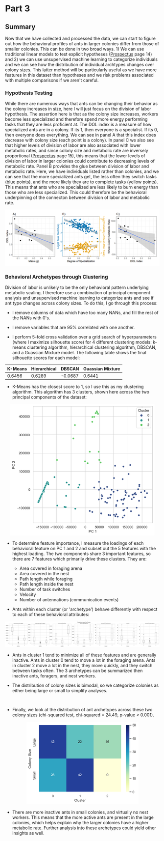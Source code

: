 # Part 3

## Summary

Now that we have collected and processed the data, we can start to figure out how the behavioral profiles of ants in larger colonies differ from those of smaller colonies. This can be done in two broad ways. 1) We can use traditional linear models to test explicit hypotheses ([Prospectus](https://github.com/colinmichaellynch/End-to-End-Ant-Data-Project/blob/main/Supporting%20Documentation/Colin%20Prospectus.docx) page 14) and 2) we can use unsupervised machine learning to categorize individuals and we can see how the distribution of individual archtypes changes over colony sizes. This latter method will be particularly useful as we have more features in this dataset than hypotheses and we risk problems associated with multiple comparisons if we aren't careful. 

### Hypothesis Testing 

While there are numerous ways that ants can be changing their behavior as the colony increases in size, here I will just focus on the division of labor hypothesis. The assertion here is that as the colony size increases, workers become less specialized and therefore spend more energy performing tasks that they are less proficient at. The DOL index is a measure of how specialized ants are in a colony. If its 1, then everyone is a specialist. If its 0, then everyone does everything. We can see in panel A that this index does decrease with colony size (each point is a colony). In panel C we also see that higher levels of division of labor are also associated with lower metabolic rates, and since colony size and metabolic rate are inversely proportional ([Prospectus](https://github.com/colinmichaellynch/End-to-End-Ant-Data-Project/blob/main/Supporting%20Documentation/Colin%20Prospectus.docx) page 15), this means that the lower levels of division of labor in larger colonies could contribute to decreasing levels of metabolic rate. Panel B provides the glue between division of labor and metabolic rate. Here, we have individuals listed rather than colonies, and we can see that the more specialized ants get, the less often they switch tasks (blue points), and the more likely they are to complete tasks (yellow points). This means that ants who are specialized are less likely to burn energy than those who are less specialized. This could therefore be the behavioral underpinning of the connecton between division of labor and metabolic rate. 

![](/Images/divisionOfLabor.png)

### Behavioral Archetypes through Clustering

Division of labor is unlikely to be the only behavioral pattern underlying metabolic scaling. I therefore use a combination of principal component analysis and unsupervised machine learning to categorize ants and see if ant type changes across colony sizes. To do this, I go through this process:

* I remove columns of data which have too many NANs, and fill the rest of the NANs with 0's. 

* I remove variables that are 95% correlated with one another. 

* I perform 5-fold cross validation over a grid search of hyperparameters (where I maximize silhouette score) for 4 different clustering models: k-means clustering algorithm, hierarchical clustering algorithm, DBSCAN, and a Guassian Mixture model. The following table shows the final silhouette scores for each model: 

| K-Means  | Hierarchical | DBSCAN  | Guassian Mixture |
| ------------- | ------------- | ------------- | ------------- |
| 0.6456  | 0.6289  | -0.0687  | 0.6441 |

* K-Means has the closest score to 1, so I use this as my clustering algorithm. This algorithm has 3 clusters, shown here across the two principal components of the dataset: 

<p align="center">
  <img src=/Images/PCA.png>
</p>

* To determine feature importance, I measure the loadings of each behavioral feature on PC 1 and 2 and subset out the 5 features with the highest loading. The two components share 3 important features, so there are 7 features which primarily drive these clusters. They are:
  - Area covered in foraging arena
  - Area covered in the nest
  - Path length while foraging
  - Path length inside the nest
  - Number of task switches
  - Velocity
  - Number of antennations (communication events)

* Ants within each cluster (or 'archetype') behave differently with respect to each of these behavioral attributes:

<p align="center">
  <img src=/Images/importantFeatures.png>
</p>

* Ants in cluster 1 tend to minimize all of these features and are generally inactive. Ants in cluster 0 tend to move a lot in the foraging arena. Ants in cluster 2 move a lot in the nest, they move quickly, and they switch between tasks often. The 3 archetypes can be summarized then inactive ants, foragers, and nest workers. 

* The distribution of colony sizes is bimodal, so we categorize colonies as either being large or small to simplify analyses. 

<p align="center">
  <img rc=/Images/histogram.png>
</p>

* Finally, we look at the distribution of ant archetypes across these two colony sizes (chi-squared  test, chi-squared = 24.49, p-value < 0.001). 

<p align="center">
  <img src=/Images/heatmap.png>
</p>

* There are more inactive ants in small colonies, and virtually no nest workers. This means that the more active ants are present in the large colonies, which helps explain why the larger colonies have a higher metabolic rate. Further analysis into these archetypes could yield other insights as well. 
